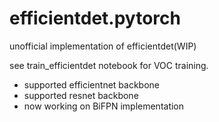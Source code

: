 # efficientdet.pytorch
unofficial implementation of efficientdet(WIP)

see train_efficientdet notebook for VOC training.

- supported efficientnet backbone
- supported resnet backbone
- now working on BiFPN implementation

